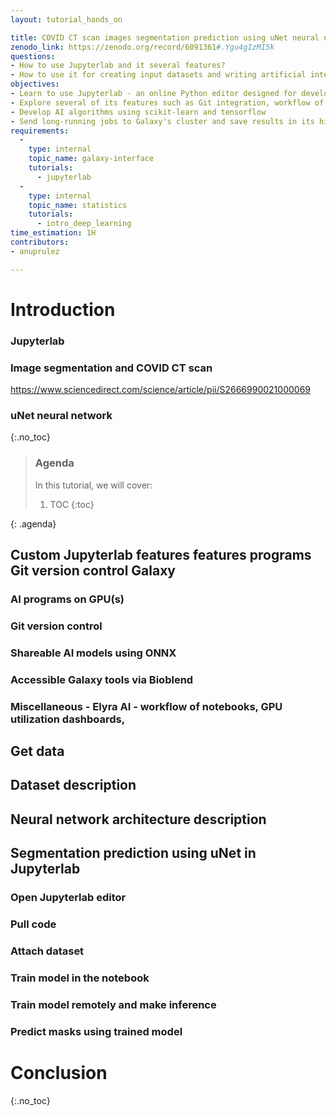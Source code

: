 ```yaml
---
layout: tutorial_hands_on

title: COVID CT scan images segmentation prediction using uNet neural network in GPU-powered Jupyterlab
zenodo_link: https://zenodo.org/record/6091361#.Ygu4gIzMI5k
questions:
- How to use Jupyterlab and it several features?
- How to use it for creating input datasets and writing artificial intelligence (AI) algorithms?
objectives:
- Learn to use Jupyterlab - an online Python editor designed for developing AI algorithms
- Explore several of its features such as Git integration, workflow of jupyter notebook, integration to Galaxy
- Develop AI algorithms using scikit-learn and tensorflow
- Send long-running jobs to Galaxy's cluster and save results in its history
requirements:
  -
    type: internal
    topic_name: galaxy-interface
    tutorials:
      - jupyterlab
  -
    type: internal
    topic_name: statistics
    tutorials:
      - intro_deep_learning
time_estimation: 1H
contributors:
- anuprulez

---
```


# Introduction

### Jupyterlab

### Image segmentation and COVID CT scan

https://www.sciencedirect.com/science/article/pii/S2666990021000069

### uNet neural network

{:.no_toc}

> ### Agenda
>
> In this tutorial, we will cover:
>
> 1. TOC
> {:toc}
>
{: .agenda}


## Custom Jupyterlab features features programs Git version control Galaxy 

### AI programs on GPU(s)

### Git version control

### Shareable AI models using ONNX

### Accessible Galaxy tools via Bioblend

### Miscellaneous - Elyra AI - workflow of notebooks, GPU utilization dashboards,


## Get data

## Dataset description

## Neural network architecture description

## Segmentation prediction using uNet in Jupyterlab

### Open Jupyterlab editor

### Pull code

### Attach dataset

### Train model in the notebook

### Train model remotely and make inference

### Predict masks using trained model

# Conclusion
{:.no_toc}
